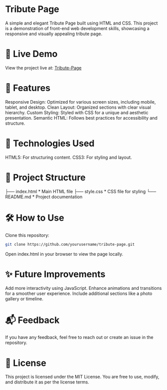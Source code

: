 # Tribute Page
A simple and elegant Tribute Page built using HTML and CSS. This project is a demonstration of front-end web development skills, showcasing a responsive and visually appealing tribute page.

# 🌟 Live Demo
View the project live at: [Tribute-Page](https://tribute-page-nu-beige.vercel.app/)

# 📌 Features
Responsive Design: Optimized for various screen sizes, including mobile, tablet, and desktop.
Clean Layout: Organized sections with clear visual hierarchy.
Custom Styling: Styled with CSS for a unique and aesthetic presentation.
Semantic HTML: Follows best practices for accessibility and structure.

# 🚀 Technologies Used
HTML5: For structuring content.
CSS3: For styling and layout.


# 📁 Project Structure
├── index.html    * Main HTML file
├── style.css     * CSS file for styling
└── README.md     * Project documentation


# 🛠️ How to Use
Clone this repository:
```bash
git clone https://github.com/yourusername/tribute-page.git 
```
Open index.html in your browser to view the page locally. 

# ✨ Future Improvements
Add more interactivity using JavaScript.
Enhance animations and transitions for a smoother user experience.
Include additional sections like a photo gallery or timeline.

# 📬 Feedback
If you have any feedback, feel free to reach out or create an issue in the repository.

# 📜 License
This project is licensed under the MIT License. You are free to use, modify, and distribute it as per the license terms.
